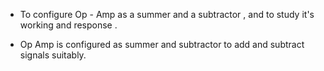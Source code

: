   - To configure Op - Amp as a summer and a subtractor , and to study it's working and response .

  - Op Amp is configured as summer and subtractor to add and subtract signals suitably.
